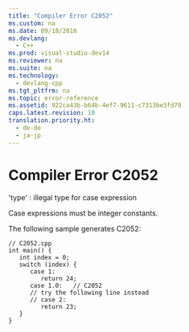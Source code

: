 ```yaml
---
title: "Compiler Error C2052"
ms.custom: na
ms.date: 09/18/2016
ms.devlang: 
  - C++
ms.prod: visual-studio-dev14
ms.reviewer: na
ms.suite: na
ms.technology: 
  - devlang-cpp
ms.tgt_pltfrm: na
ms.topic: error-reference
ms.assetid: 922ca43b-b64b-4ef7-9611-c7313be3fd79
caps.latest.revision: 10
translation.priority.ht: 
  - de-de
  - ja-jp
---
```

# Compiler Error C2052
'type' : illegal type for case expression  
  
 Case expressions must be integer constants.  
  
 The following sample generates C2052:  
  
```  
// C2052.cpp  
int main() {  
   int index = 0;  
   switch (index) {  
      case 1:  
         return 24;  
      case 1.0:   // C2052  
      // try the following line instead  
      // case 2:  
         return 23;  
   }  
}  
```